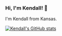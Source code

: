 ### Hi, I'm Kendall! 👋

I'm Kendall from Kansas. 

[![Kendall's GitHub stats](https://github-readme-stats.vercel.app/api?username=kendall-dwyre)](https://github.com/anuraghazra/github-readme-stats)
